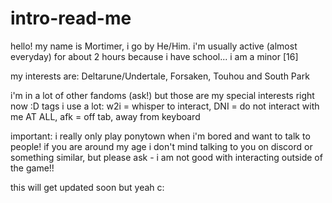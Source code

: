 # intro-read-me
hello! my name is Mortimer, i go by He/Him. i'm usually active (almost everyday) for about 2 hours because i have school... i am a minor [16]

my interests are: Deltarune/Undertale, Forsaken, Touhou and South Park

i'm in a lot of other fandoms (ask!) but those are my special interests right now :D
tags i use a lot: w2i = whisper to interact, DNI = do not interact with me AT ALL, afk = off tab, away from keyboard

important: i really only play ponytown when i'm bored and want to talk to people! if you are around my age i don't mind talking to you on discord or something similar, but please ask - i am not good with interacting outside of the game!!

this will get updated soon but yeah c: 

